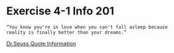 # Exercise 4-1 Info 201

```
“You know you're in love when you can't fall asleep because
reality is finally better than your dreams.”

```
[Dr.Seuss Quote Information](https://www.goodreads.com/quotes/7901-you-know-you-re-in-love-when-you-can-t-fall-asleep)
